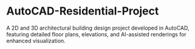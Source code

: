 # AutoCAD-Residential-Project
A 2D and 3D architectural building design project developed in AutoCAD, featuring detailed floor plans, elevations, and AI-assisted renderings for enhanced visualization.
